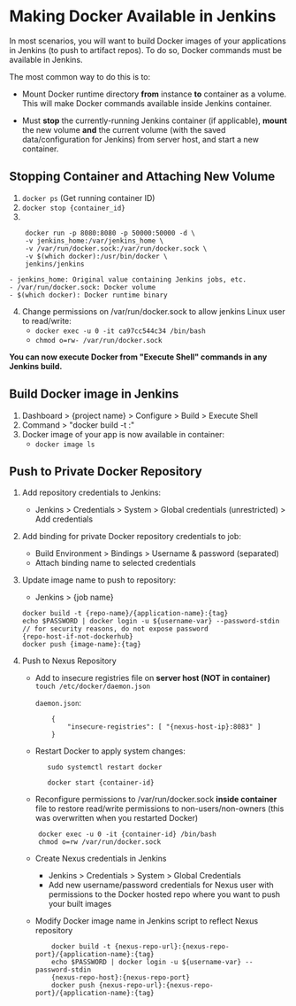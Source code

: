 # Making Docker Available in Jenkins

In most scenarios, you will want to build Docker images of your applications in Jenkins (to push to artifact repos). To do so, Docker commands must be available in Jenkins.

The most common way to do this is to:

- Mount Docker runtime directory **from** instance **to** container as a volume. This will make Docker commands available inside Jenkins container.

- Must **stop** the currently-running Jenkins container (if applicable), **mount** the new volume **and** the current volume (with the saved data/configuration for Jenkins) from server host, and start a new container.

## Stopping Container and Attaching New Volume

1. `docker ps` (Get running container ID)
2. `docker stop {container_id}`
3. 
```
    docker run -p 8080:8080 -p 50000:50000 -d \
    -v jenkins_home:/var/jenkins_home \
    -v /var/run/docker.sock:/var/run/docker.sock \
    -v $(which docker):/usr/bin/docker \
    jenkins/jenkins
```
    - jenkins_home: Original value containing Jenkins jobs, etc.
    - /var/run/docker.sock: Docker volume
    - $(which docker): Docker runtime binary
4. Change permissions on /var/run/docker.sock to allow jenkins Linux user to read/write:
    - `docker exec -u 0 -it ca97cc544c34 /bin/bash`
    - `chmod o=rw- /var/run/docker.sock`

**You can now execute Docker from "Execute Shell" commands in any Jenkins build.**


## Build Docker image in Jenkins

1. Dashboard > {project name} > Configure > Build > Execute Shell
2. Command > "docker build <dockerfile-dir> -t <image-name>:<tag>"
3. Docker image of your app is now available in container:
    - `docker image ls`

## Push to Private Docker Repository
 
1. Add repository credentials to Jenkins:
    - Jenkins > Credentials > System > Global credentials (unrestricted) > Add credentials
2. Add binding for private Docker repository credentials to job:
    - Build Environment > Bindings > Username & password (separated)
    - Attach binding name to selected credentials

3. Update image name to push to repository:
    - Jenkins > {job name}

    ```
    docker build -t {repo-name}/{application-name}:{tag}
    echo $PASSWORD | docker login -u ${username-var} --password-stdin // for security reasons, do not expose password 
    {repo-host-if-not-dockerhub}
    docker push {image-name}:{tag}
    ```

4. Push to Nexus Repository

    - Add to insecure registries file on **server host (NOT in container)**
        `touch /etc/docker/daemon.json`

        `daemon.json`:

        ```
            {
                "insecure-registries": [ "{nexus-host-ip}:8083" ]
            }
        ```
    
    - Restart Docker to apply system changes:
        ```
           sudo systemctl restart docker

           docker start {container-id}

        ```

    - Reconfigure permissions to /var/run/docker.sock **inside container** file to restore read/write permissions to non-users/non-owners (this was overwritten when you restarted Docker)

    ```
        docker exec -u 0 -it {container-id} /bin/bash
        chmod o=rw /var/run/docker.sock
    ```

    - Create Nexus credentials in Jenkins

        - Jenkins > Credentials > System > Global Credentials
        - Add new username/password credentials for Nexus user with permissions to the Docker hosted repo where you want to push your built images

    - Modify Docker image name in Jenkins script to reflect Nexus repository
        ```
            docker build -t {nexus-repo-url}:{nexus-repo-port}/{application-name}:{tag}
            echo $PASSWORD | docker login -u ${username-var} --password-stdin
            {nexus-repo-host}:{nexus-repo-port}
            docker push {nexus-repo-url}:{nexus-repo-port}/{application-name}:{tag}
        ```
